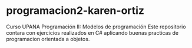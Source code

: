 # programacion2-karen-ortiz
Curso UPANA Programación II: Modelos de programación
Este repositorio contara con ejercicios realizados en C#  aplicando buenas practicas de programacion orientada a objetos. 

